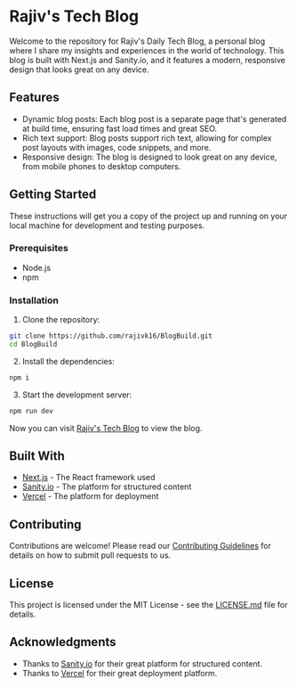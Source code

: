 # Rajiv's Tech Blog

Welcome to the repository for Rajiv's Daily Tech Blog, a personal blog where I share my insights and experiences in the world of technology. This blog is built with Next.js and Sanity.io, and it features a modern, responsive design that looks great on any device.

## Features

- Dynamic blog posts: Each blog post is a separate page that's generated at build time, ensuring fast load times and great SEO.
- Rich text support: Blog posts support rich text, allowing for complex post layouts with images, code snippets, and more.
- Responsive design: The blog is designed to look great on any device, from mobile phones to desktop computers.

## Getting Started

These instructions will get you a copy of the project up and running on your local machine for development and testing purposes.

### Prerequisites

- Node.js
- npm

### Installation

1. Clone the repository:

```bash
git clone https://github.com/rajivk16/BlogBuild.git
cd BlogBuild
```

2. Install the dependencies:
```bash
npm i 
```

3. Start the development server:
```bash
npm run dev
```

Now you can visit [Rajiv's Tech Blog](http://blog-build-dun.vercel.app/) to view the blog.

## Built With

- [Next.js](https://nextjs.org/) - The React framework used
- [Sanity.io](https://www.sanity.io/) - The platform for structured content
- [Vercel](https://vercel.com/) - The platform for deployment

## Contributing

Contributions are welcome! Please read our [Contributing Guidelines](CONTRIBUTING.md) for details on how to submit pull requests to us.

## License

This project is licensed under the MIT License - see the [LICENSE.md](LICENSE.md) file for details.

## Acknowledgments

- Thanks to [Sanity.io](https://www.sanity.io/) for their great platform for structured content.
- Thanks to [Vercel](https://vercel.com/) for their great deployment platform.
